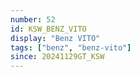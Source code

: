```yaml
---
number: 52
id: KSW_BENZ_VITO
display: "Benz VITO"
tags: ["benz", "benz-vito"]
since: 20241129GT_KSW
---
```

